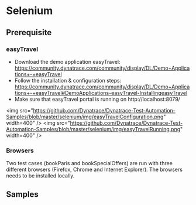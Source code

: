 # Selenium

## Prerequisite

### easyTravel

* Download the demo application easyTravel: https://community.dynatrace.com/community/display/DL/Demo+Applications+-+easyTravel
* Follow the installation & configuration steps: https://community.dynatrace.com/community/display/DL/Demo+Applications+-+easyTravel#DemoApplications-easyTravel-InstallingeasyTravel
* Make sure that easyTravel portal is running on http://localhost:8079/ 

<img src="https://github.com/Dynatrace/Dynatrace-Test-Automation-Samples/blob/master/selenium/img/easyTravelConfiguration.png" width=400" /> <img src="https://github.com/Dynatrace/Dynatrace-Test-Automation-Samples/blob/master/selenium/img/easyTravelRunning.png" width=400" />

### Browsers

Two test cases (bookParis and bookSpecialOffers) are run with three different browsers (Firefox, Chrome and Internet Explorer). The browsers needs to be installed locally.

## Samples

